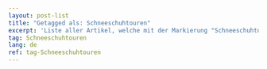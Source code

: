 ```yaml
---
layout: post-list
title: "Getagged als: Schneeschuhtouren"
excerpt: 'Liste aller Artikel, welche mit der Markierung "Schneeschuhtouren" versehen wurden.'  
tag: Schneeschuhtouren
lang: de
ref: tag-Schneeschuhtouren
---
```

